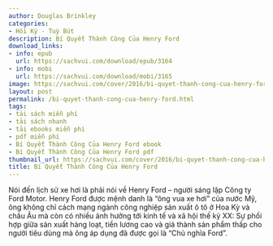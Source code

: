 ```yaml
---
author: Douglas Brinkley
categories:
- Hồi Ký - Tuỳ Bút
description: Bí Quyết Thành Công Của Henry Ford
download_links:
- info: epub
  url: https://sachvui.com/download/epub/3164
- info: mobi
  url: https://sachvui.com/download/mobi/3165
image: https://sachvui.com/cover/2016/bi-quyet-thanh-cong-cua-henry-ford.jpg
layout: post
permalink: /bi-quyet-thanh-cong-cua-henry-ford.html
tags:
- tải sách miễn phí
- tải sách nhanh
- tải ebooks miễn phí
- pdf miễn phí
- Bí Quyết Thành Công Của Henry Ford ebook
- Bí Quyết Thành Công Của Henry Ford pdf
thumbnail_url: https://sachvui.com/cover/2016/bi-quyet-thanh-cong-cua-henry-ford.jpg
title: Bí Quyết Thành Công Của Henry Ford
---
```


 <div class="item-desc text-justify"> <p>Nói đến lịch sử xe hơi là phải nói về Henry Ford – người sáng lập Công ty Ford Motor. Henry Ford được mệnh danh là “ông vua xe hơi” của nước Mỹ, ông không chỉ cách mạng ngành công nghiệp sản xuất ô tô ở Hoa Kỳ và châu Âu mà còn có nhiều ảnh hưởng tới kinh tế và xã hội thế kỷ XX: Sự phối hợp giữa sản xuất hàng loạt, tiền lương cao và giá thành sản phẩm thấp cho người tiêu dùng mà ông áp dụng đã được gọi là “Chủ nghĩa Ford”.</p> </div>